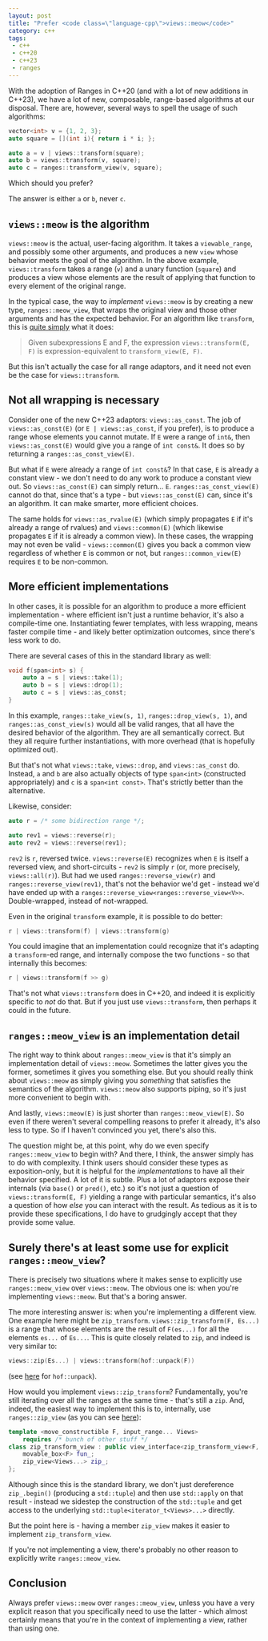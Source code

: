 ```yaml
---
layout: post
title: "Prefer <code class=\"language-cpp\">views::meow</code>"
category: c++
tags:
 - c++
 - c++20
 - c++23
 - ranges
---
```


With the adoption of Ranges in C++20 (and with a lot of new additions in C++23), we have a lot of new, composable, range-based algorithms at our disposal. There are, however, several ways to spell the usage of such algorithms:

```cpp
vector<int> v = {1, 2, 3};
auto square = [](int i){ return i * i; };

auto a = v | views::transform(square);
auto b = views::transform(v, square);
auto c = ranges::transform_view(v, square);
```

Which should you prefer?

The answer is either `a` or `b`, never `c`.

## `views::meow` is the algorithm

`views::meow` is the actual, user-facing algorithm. It takes a `viewable_range`, and possibly some other arguments, and produces a new `view` whose behavior meets the goal of the algorithm. In the above example, `views::transform` takes a range (`v`) and a unary function (`square`) and produces a view whose elements are the result of applying that function to every element of the original range.

In the typical case, the way to _implement_ `views::meow` is by creating a new type, `ranges::meow_view`, that wraps the original view and those other arguments and has the expected behavior. For an algorithm like `transform`, this is [quite simply](https://eel.is/c++draft/range.transform#overview-2) what it does:

> Given subexpressions E and F, the expression `views​::​transform(E, F)` is expression-equivalent to `transform_­view(E, F)`.

But this isn't actually the case for all range adaptors, and it need not even be the case for `views::transform`.

## Not all wrapping is necessary

Consider one of the new C++23 adaptors: `views::as_const`. The job of `views::as_const(E)` (or `E | views::as_const`, if you prefer), is to produce a range whose elements you cannot mutate. If `E` were a range of `int&`, then `views::as_const(E)` would give you a range of `int const&`. It does so by returning a `ranges::as_const_view(E)`.

But what if `E` were already a range of `int const&`? In that case, `E` is already a constant view - we don't need to do any work to produce a constant view out. So `views::as_const(E)` can simply return... `E`. `ranges::as_const_view(E)` cannot do that, since that's a type - but `views::as_const(E)` can, since it's an algorithm. It can make smarter, more efficient choices.

The same holds for `views::as_rvalue(E)` (which simply propagates `E` if it's already a range of rvalues) and `views::common(E)` (which likewise propagates `E` if it is already a common view). In these cases, the wrapping may not even be valid - `views::common(E)` gives you back a common view regardless of whether `E` is common or not, but `ranges::common_view(E)` requires `E` to be non-common.

## More efficient implementations

In other cases, it is possible for an algorithm to produce a more efficient implementation - where efficient isn't just a runtime behavior, it's also a compile-time one. Instantiating fewer templates, with less wrapping, means faster compile time - and likely better optimization outcomes, since there's less work to do.

There are several cases of this in the standard library as well:

```cpp
void f(span<int> s) {
    auto a = s | views::take(1);
    auto b = s | views::drop(1);
    auto c = s | views::as_const;
}
```

In this example, `ranges::take_view(s, 1)`, `ranges::drop_view(s, 1)`, and `ranges::as_const_view(s)` would all be valid ranges, that all have the desired behavior of the algorithm. They are all semantically correct. But they all require further instantiations, with more overhead (that is hopefully optimized out).

But that's not what `views::take`, `views::drop`, and `views::as_const` do. Instead, `a` and `b` are also actually objects of type `span<int>` (constructed appropriately) and `c` is a `span<int const>`. That's strictly better than the alternative.

Likewise, consider:

```cpp
auto r = /* some bidirection range */;

auto rev1 = views::reverse(r);
auto rev2 = views::reverse(rev1);
```

`rev2` is `r`, reversed twice. `views::reverse(E)` recognizes when `E` is itself a reversed view, and short-circuits - `rev2` is simply `r` (or, more precisely, `views::all(r)`). But had we used `ranges::reverse_view(r)` and `ranges::reverse_view(rev1)`, that's not the behavior we'd get - instead we'd have ended up with a `ranges::reverse_view<ranges::reverse_view<V>>`. Double-wrapped, instead of not-wrapped.

Even in the original `transform` example, it is possible to do better:

```cpp
r | views::transform(f) | views::transform(g)
```

You could imagine that an implementation could recognize that it's adapting a `transform`-ed range, and internally compose the two functions - so that internally this becomes:

```cpp
r | views::transform(f >> g)
```

That's not what `views::transform` does in C++20, and indeed it is explicitly specific to _not_ do that. But if you just use `views::transform`, then perhaps it could in the future.

## `ranges::meow_view` is an implementation detail

The right way to think about `ranges::meow_view` is that it's simply an implementation detail of `views::meow`. Sometimes the latter gives you the former, sometimes it gives you something else. But you should really think about `views::meow` as simply giving you _something_ that satisfies the semantics of the algorithm. `views::meow` also supports piping, so it's just more convenient to begin with.

And lastly, `views::meow(E)` is just shorter than `ranges::meow_view(E)`. So even if there weren't several compelling reasons to prefer it already, it's also less to type. So if I haven't convinced you yet, there's also this.

The question might be, at this point, why do we even specify `ranges::meow_view` to begin with? And there, I think, the answer simply has to do with complexity. I think users should consider these types as exposition-only, but it is helpful for the _implementations_ to have all their behavior specified. A lot of it is subtle. Plus a lot of adaptors expose their internals (via `base()` or `pred()`, etc.) so it's not just a question of `views::transform(E, F)` yielding a range with particular semantics, it's also a question of how _else_ you can interact with the result. As tedious as it is to provide these specifications, I do have to grudgingly accept that they provide some value.

## Surely there's at least some use for explicit `ranges::meow_view`?

There is precisely two situations where it makes sense to explicitly use `ranges::meow_view` over `views::meow`. The obvious one is: when you're implementing `views::meow`. But that's a boring answer.

The more interesting answer is: when you're implementing a different view. One example here might be `zip_transform`. `views::zip_transform(F, Es...)` is a range that whose elements are the result of `F(es...)` for all the elements `es...` of `Es...`. This is quite closely related to `zip`, and indeed is very similar to:

```cpp
views::zip(Es...) | views::transform(hof::unpack(F))
```

(see [here](https://www.boost.org/doc/libs/master/libs/hof/doc/html/include/boost/hof/unpack.html) for `hof::unpack`).

How would you implement `views::zip_transform`? Fundamentally, you're still iterating over all the ranges at the same time - that's still a `zip`. And, indeed, the easiest way to implement this is to, internally, use `ranges::zip_view` (as you can see [here](https://eel.is/c++draft/range.zip.transform.view)):

```cpp
template <move_constructible F, input_range... Views>
    requires /* bunch of other stuff */
class zip_transform_view : public view_interface<zip_transform_view<F, Views...>> {
    movable_box<F> fun_;
    zip_view<Views...> zip_;
};
```

Although since this is the standard library, we don't just dereference `zip_.begin()` (producing a `std::tuple`) and then use `std::apply` on that result - instead we sidestep the construction of the `std::tuple` and get access to the underlying `std::tuple<iterator_t<Views>...>` directly.

But the point here is - having a member `zip_view` makes it easier to implement `zip_transform_view`.

If you're not implementing a view, there's probably no other reason to explicitly write `ranges::meow_view`.

## Conclusion

Always prefer `views::meow` over `ranges::meow_view`, unless you have a very explicit reason that you specifically need to use the latter - which almost certainly means that you're in the context of implementing a view, rather than using one.
